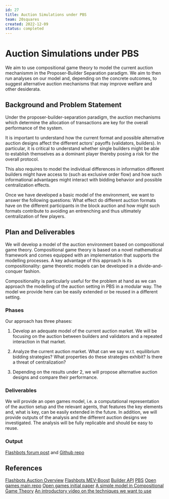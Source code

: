 ```yaml
---
id: 27
title: Auction Simulations under PBS
team: 20squares
created: 2022-12-09
status: completed
---
```


# Auction Simulations under PBS

We aim to use compositional game theory to model the current auction mechanismm in the Proposer-Builder Separation paradigm. We aim to then run analyses on our model and, depending on the concrete outcomes, to suggest alternative auction mechanisms that may improve welfare and other desiderata.

## Background and Problem Statement

Under the proposer-builder-separation paradigm, the auction mechanisms which determine the allocation of transactions are key for the overall performance of the system.

It is important to understand how the current format and possible alternative auction designs affect the different actors' payoffs (validators, builders). In particular, it is critical to understand whether single builders might be able to establish themselves as a dominant player thereby posing a risk for the overall protocol.

This also requires to model the individual differences in information different builders might have access to (such as exclusive order flow) and how such informational advantages might interact with bidding behavior and possible centralization effects.

Once we have developed a basic model of the environment, we want to answer the following questions: What effect do different auction formats have on the different participants in the block auction and how might such formats contribute to avoiding an entrenching and thus ultimately centralization of few players.

## Plan and Deliverables

We will develop a model of the auction environment based on compositional game theory. Compositional game theory is based on a novel mathematical framework and comes equipped with an implementation that supports the modelling processes. A key advantage of this approach is its compositionality: game theoretic models can be developed in a divide-and-conquer fashion.

Compositionality is particularly useful for the problem at hand as we can approach the modelling of the auction setting in PBS in a modular way. The model we provide here can be easily extended or be reused in a different setting.

### Phases

Our approach has three phases:

1. Develop an adequate model of the current auction market. We will be focusing on the auction between builders and validators and a repeated interaction in that market.

2. Analyze the current auction market. What can we say w.r.t. equilibrium bidding strategies? What properties do these strategies exhibit? Is there a threat of centralization?

3. Depending on the results under 2, we will propose alternative auction designs and compare their performance.

### Deliverables

We will provide an open games model, i.e. a computational representation of the auction setup and the relevant agents, that features the key elements and, what is key, can be easily extended in the future. In addition, we will provide outputs of the analysis and the different auction designs we investigated. The analysis will be fully replicable and should be easy to reuse.

### Output
[Flashbots forum post](https://collective.flashbots.net/t/frp-27-auction-simulations-under-pbs/1629)
and
[Github repo](https://github.com/20squares/pbs-auctions/tree/master/pbs-og)

## References
[Flashbots Auction Overview](https://docs.flashbots.net/flashbots-auction/overview)
[Flashbots MEV-Boost](https://boost.flashbots.net/)
[Builder API](https://ethereum.github.io/builder-specs/)
[PBS](https://ethresear.ch/t/proposer-block-builder-separation-friendly-fee-market-designs/9725)
[Open games main repo](https://github.com/cyberCat-Institute)
[Open games initial paper](https://arxiv.org/abs/1603.04641)
[A simple model in Compositional Game Theory](https://github.com/20squares/ftx/)
[An introductory video on the techniques we want to use](https://www.youtube.com/watch?v=Xzv54dZQZaw)
